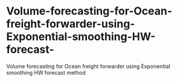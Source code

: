 # Volume-forecasting-for-Ocean-freight-forwarder-using-Exponential-smoothing-HW-forecast-
Volume forecasting for Ocean freight forwarder using Exponential smoothing HW forecast method
